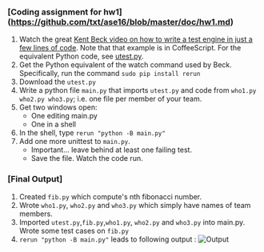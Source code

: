 ### [Coding assignment for hw1] (https://github.com/txt/ase16/blob/master/doc/hw1.md)
1. Watch the great [Kent Beck video on how to write a test engine in just a few lines of code](https://www.youtube.com/watch?v=nIonZ6-4nuU). Note
that that example is in CoffeeScript. For the equivalent Python code, see
[utest.py](../src/utest.py).
2. Get the Python equivalent of the watch command used by Beck. Specifically, run the command
   `sudo pip install rerun`
3. Download the `utest.py`
4. Write a python file `main.py` that imports `utest.py` and code from `who1.py who2.py who3.py`;
   i.e. one file per member of your team.
4. Get two windows open:
	 + One editing main.py
	 + One in a shell
5. In the shell, type `rerun "python -B main.py"`
6. Add one more unittest to `main.py`.
     + Important... leave behind at least one failing test.
     + Save the file. Watch the code run.
### [Final Output]
1. Created `fib.py` which compute's nth fibonacci number.
2. Wrote `who1.py`, `who2.py` and `who3.py` which simply have names of team members.
3. Imported `utest.py`,`fib.py`,`who1.py`, `who2.py` and `who3.py` into main.py. Wrote some test cases on `fib.py`
4. `rerun "python -B main.py"` leads to following output :
![Output](https://s3-us-west-2.amazonaws.com/ase.assignments/Screen+Shot+2016-08-23+at+8.47.01+PM.png?X-Amz-Date=20160824T005024Z&X-Amz-Expires=300&X-Amz-Algorithm=AWS4-HMAC-SHA256&X-Amz-Signature=1828dd7913b43e5fe65af61ebe70965999ded0cca1e547b626b749cdf9dadbda&X-Amz-Credential=ASIAJ2Y2FXLNBHRY5AXQ/20160824/us-west-2/s3/aws4_request&X-Amz-SignedHeaders=Host&x-amz-security-token=FQoDYXdzEIL//////////wEaDEpIpedKYxMwGEQANSLHAacgepTFCr7zrGH8muWuZCAHnn9dSqorSUJDMY9BrUZxhmNQrOIEY4tx0QSfKbs3p81XeDSWTFUxg1EnBrj9Vgue8ntiy5wsVYj85libZf/vKDpZLcaKRjsoo9Mv8jLWs9BjkQxK141lrk8LGgL19CGLArFix5HC/7CxYby9aUNLsMysbYWHAuE%2BBQ2GKsdR8N6CXNCZSjvLECyh7TF4s8IzSPl5x/B4Q0heNXThi/ilwKsGY0M%2BPV3xjetATDL7YuG1md%2BFXhso0djzvQU%3D)
